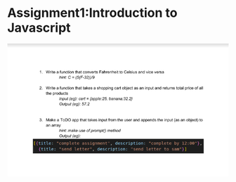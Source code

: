 # Assignment1:Introduction to Javascript
 ![question paper](https://github.com/sumibhatta/wlit-assignment-1/blob/master/assignment-1.png)
